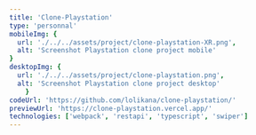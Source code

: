 ```yaml
---
title: 'Clone-Playstation'
type: 'personnal'
mobileImg: {
  url: './../../assets/project/clone-playstation-XR.png',
  alt: 'Screenshot Playstation clone project mobile'
}
desktopImg: {
  url: './../../assets/project/clone-playstation.png',
  alt: 'Screenshot Playstation clone project desktop'
	}
codeUrl: 'https://github.com/lolikana/clone-playstation/'
previewUrl: 'https://clone-playstation.vercel.app/'
technologies: ['webpack', 'restapi', 'typescript', 'swiper']
---
```


